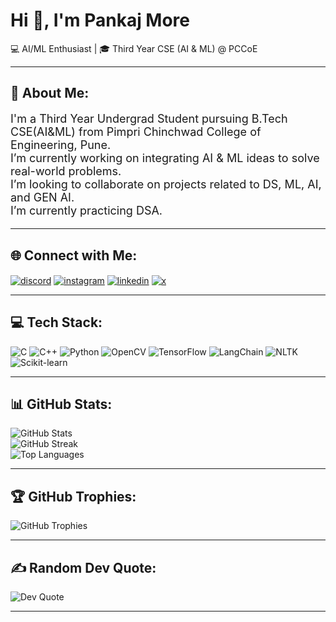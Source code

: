 <h1>Hi 👋, I'm Pankaj More</h1>
<h3">💻 AI/ML Enthusiast | 🎓 Third Year CSE (AI & ML) @ PCCoE</h3>

---

## 💫 About Me: 
<p style="font-size: 18px; font-weight: normal;">
I'm a Third Year Undergrad Student pursuing B.Tech CSE(AI&ML) from Pimpri Chinchwad College of Engineering, Pune.<br>
I’m currently working on integrating AI & ML ideas to solve real-world problems.<br>
I’m looking to collaborate on projects related to DS, ML, AI, and GEN AI.<br>
I’m currently practicing DSA.
</p>

---

## 🌐 Connect with Me:

<p align="left">
  <a href="https://discordapp.com/users/1371065350027870248" target="blank"><img align="center" src="https://img.shields.io/badge/Discord-%237289DA.svg?style=for-the-badge&logo=discord&logoColor=white" alt="discord"/></a>
  <a href="https://www.instagram.com/pankaj__6254/" target="blank"><img align="center" src="https://img.shields.io/badge/Instagram-%23E4405F.svg?style=for-the-badge&logo=instagram&logoColor=white" alt="instagram"/></a>
  <a href="https://www.linkedin.com/in/pankaj-more-b08538255/" target="blank"><img align="center" src="https://img.shields.io/badge/LinkedIn-%230077B5.svg?style=for-the-badge&logo=linkedin&logoColor=white" alt="linkedin"/></a>
  <a href="https://x.com/more_b56" target="blank"><img align="center" src="https://img.shields.io/badge/X-%231DA1F2.svg?style=for-the-badge&logo=x&logoColor=white" alt="x"/></a>
</p>

---

## 💻 Tech Stack:

![C](https://img.shields.io/badge/C-00599C?style=for-the-badge&logo=c&logoColor=white)
![C++](https://img.shields.io/badge/C++-00599C?style=for-the-badge&logo=cplusplus&logoColor=white)
![Python](https://img.shields.io/badge/Python-FFD43B?style=for-the-badge&logo=python&logoColor=blue)
![OpenCV](https://img.shields.io/badge/OpenCV-5C3EE8?style=for-the-badge&logo=opencv&logoColor=white)
![TensorFlow](https://img.shields.io/badge/TensorFlow-FF6F00?style=for-the-badge&logo=tensorflow&logoColor=white)
![LangChain](https://img.shields.io/badge/LangChain-000000?style=for-the-badge&logo=langchain&logoColor=white)
![NLTK](https://img.shields.io/badge/NLTK-3C9CD6?style=for-the-badge&logo=nltk&logoColor=white)
![Scikit-learn](https://img.shields.io/badge/Scikit--learn-F7931E?style=for-the-badge&logo=scikit-learn&logoColor=white)




---

## 📊 GitHub Stats:

<div >
  <img src="https://github-readme-stats.vercel.app/api?username=PANKAJMOR&show_icons=true&theme=radical" alt="GitHub Stats" />
  <br />
  <img src="https://streak-stats.demolab.com/?user=PANKAJMOR&theme=radical" alt="GitHub Streak" />
  <br />
  <img src="https://github-readme-stats.vercel.app/api/top-langs/?username=PANKAJMOR&layout=compact&theme=radical" alt="Top Languages" />
</div>

---

## 🏆 GitHub Trophies:

<p>
  <img src="https://github-profile-trophy.vercel.app/?username=PANKAJMOR&theme=radical&row=1&column=6" alt="GitHub Trophies" />
</p>

---

## ✍️ Random Dev Quote:

<p>
  <img src="https://quotes-github-readme.vercel.app/api?type=horizontal&theme=radical" alt="Dev Quote"/>
</p>

---

